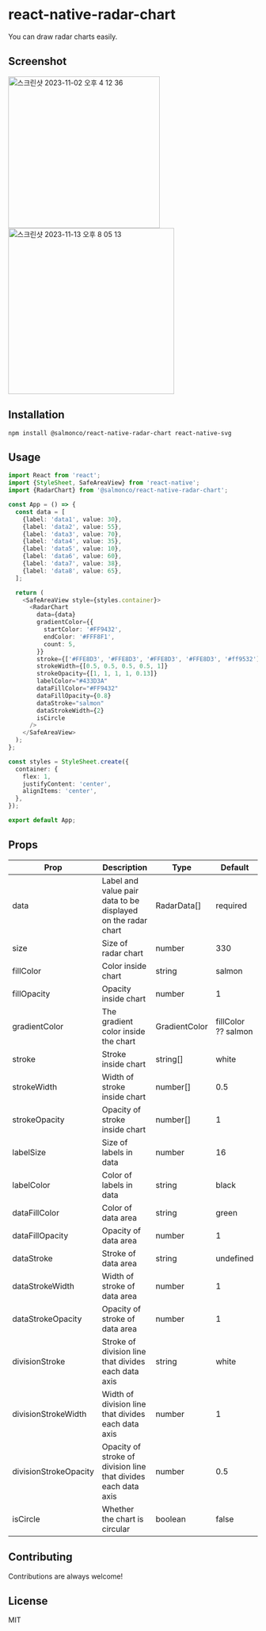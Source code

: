 # react-native-radar-chart

You can draw radar charts easily.

## Screenshot

<img width="306" alt="스크린샷 2023-11-02 오후 4 12 36" src="https://github.com/SWM-GGS/Brain-Vitamin-Frontend-Patient/assets/86469788/8db76863-8afa-43bf-aeb3-01ace8eac785">
<img width="335" alt="스크린샷 2023-11-13 오후 8 05 13" src="https://github.com/SWM-GGS/Brain-Vitamin-Frontend-Patient/assets/86469788/6040da61-2c32-455a-8254-264693a46ee6">

## Installation

```
npm install @salmonco/react-native-radar-chart react-native-svg
```

## Usage

```typescript
import React from 'react';
import {StyleSheet, SafeAreaView} from 'react-native';
import {RadarChart} from '@salmonco/react-native-radar-chart';

const App = () => {
  const data = [
    {label: 'data1', value: 30},
    {label: 'data2', value: 55},
    {label: 'data3', value: 70},
    {label: 'data4', value: 35},
    {label: 'data5', value: 10},
    {label: 'data6', value: 60},
    {label: 'data7', value: 38},
    {label: 'data8', value: 65},
  ];

  return (
    <SafeAreaView style={styles.container}>
      <RadarChart
        data={data}
        gradientColor={{
          startColor: '#FF9432',
          endColor: '#FFF8F1',
          count: 5,
        }}
        stroke={['#FFE8D3', '#FFE8D3', '#FFE8D3', '#FFE8D3', '#ff9532']}
        strokeWidth={[0.5, 0.5, 0.5, 0.5, 1]}
        strokeOpacity={[1, 1, 1, 1, 0.13]}
        labelColor="#433D3A"
        dataFillColor="#FF9432"
        dataFillOpacity={0.8}
        dataStroke="salmon"
        dataStrokeWidth={2}
        isCircle
      />
    </SafeAreaView>
  );
};

const styles = StyleSheet.create({
  container: {
    flex: 1,
    justifyContent: 'center',
    alignItems: 'center',
  },
});

export default App;
```

## Props

| Prop                  | Description                                                    | Type          | Default             |
| --------------------- | -------------------------------------------------------------- | ------------- | ------------------- |
| data                  | Label and value pair data to be displayed on the radar chart   | RadarData[]   | required            |
| size                  | Size of radar chart                                            | number        | 330                 |
| fillColor             | Color inside chart                                             | string        | salmon              |
| fillOpacity           | Opacity inside chart                                           | number        | 1                   |
| gradientColor         | The gradient color inside the chart                            | GradientColor | fillColor ?? salmon |
| stroke                | Stroke inside chart                                            | string[]      | white               |
| strokeWidth           | Width of stroke inside chart                                   | number[]      | 0.5                 |
| strokeOpacity         | Opacity of stroke inside chart                                 | number[]      | 1                   |
| labelSize             | Size of labels in data                                         | number        | 16                  |
| labelColor            | Color of labels in data                                        | string        | black               |
| dataFillColor         | Color of data area                                             | string        | green               |
| dataFillOpacity       | Opacity of data area                                           | number        | 1                   |
| dataStroke            | Stroke of data area                                            | string        | undefined           |
| dataStrokeWidth       | Width of stroke of data area                                   | number        | 1                   |
| dataStrokeOpacity     | Opacity of stroke of data area                                 | number        | 1                   |
| divisionStroke        | Stroke of division line that divides each data axis            | string        | white               |
| divisionStrokeWidth   | Width of division line that divides each data axis             | number        | 1                   |
| divisionStrokeOpacity | Opacity of stroke of division line that divides each data axis | number        | 0.5                 |
| isCircle              | Whether the chart is circular                                  | boolean       | false               |

## Contributing

Contributions are always welcome!

## License

MIT
